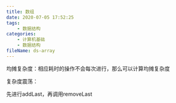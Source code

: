 ```yaml
---
title: 数组
date: 2020-07-05 17:52:25
tags:
	- 数据结构
categories:
	- 计算机基础
	- 数据结构
fileName: ds-array
---
```


 均摊复杂度：相应耗时的操作不会每次进行，那么可以计算均摊复杂度



复杂度震荡：

先进行addLast，再调用removeLast